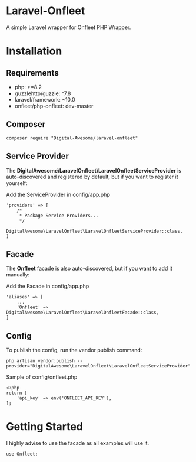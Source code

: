# Laravel-Onfleet
A simple Laravel wrapper for Onfleet PHP Wrapper.

# Installation

## Requirements
 *  php: >=8.2
 *  guzzlehttp/guzzle: ^7.8
 *  laravel/framework: ~10.0
 *  onfleet/php-onfleet: dev-master

## Composer
```
composer require "Digital-Awesome/laravel-onfleet"
```

## Service Provider
The **DigitalAwesome\LaravelOnfleet\LaravelOnfleetServiceProvider** is auto-discovered and registered by default, but if you want to register it yourself:

Add the ServiceProvider in config/app.php

```
'providers' => [
    /*
     * Package Service Providers...
     */
    DigitalAwesome\LaravelOnfleet\LaravelOnfleetServiceProvider::class,
]
```

## Facade
The **Onfleet** facade is also auto-discovered, but if you want to add it manually:

Add the Facade in config/app.php

```
'aliases' => [
    ...
    'Onfleet' => DigitalAwesome\LaravelOnfleet\LaravelOnfleetFacade::class,
]
```
## Config
To publish the config, run the vendor publish command:

```
php artisan vendor:publish --provider="DigitalAwesome\LaravelOnfleet\LaravelOnfleetServiceProvider"
```

Sample of config/onfleet.php
```
<?php
return [
    'api_key' => env('ONFLEET_API_KEY'),
];
```

# Getting Started

I highly advise to use the facade as all examples will use it.
```
use Onfleet;
```